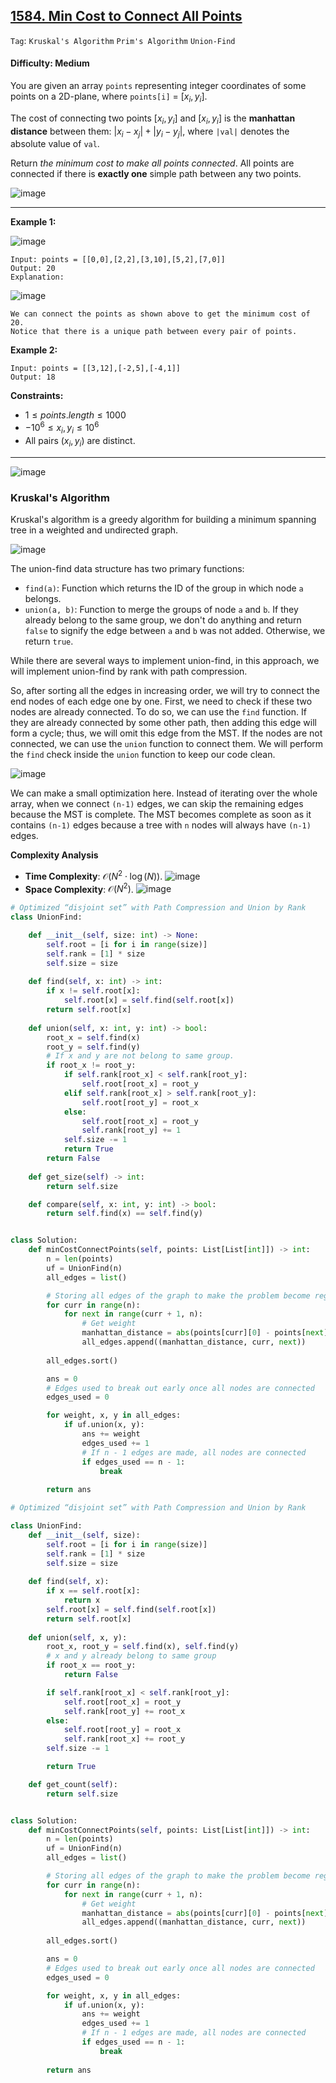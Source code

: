 ## [1584. Min Cost to Connect All Points](https://leetcode.com/problems/min-cost-to-connect-all-points)

```Tag```: ```Kruskal's Algorithm``` ```Prim's Algorithm``` ```Union-Find```

#### Difficulty: Medium

You are given an array ```points``` representing integer coordinates of some points on a 2D-plane, where ```points[i]``` = $[x_{i}, y_{i}]$.

The cost of connecting two points $[x_{i}, y_{i}]$ and $[x_{i}, y_{i}]$ is the __manhattan distance__ between them: $|x_{i} - x_{j}| + |y_{i} - y_{j}|$, where ```|val|``` denotes the absolute value of ```val```.

Return _the minimum cost to make all points connected_. All points are connected if there is __exactly one__ simple path between any two points.

![image](https://github.com/quananhle/Python/assets/35042430/cfe2fe6c-0a67-482f-973b-daf95705ff5f)

---

__Example 1:__

![image](https://assets.leetcode.com/uploads/2020/08/26/d.png)
```
Input: points = [[0,0],[2,2],[3,10],[5,2],[7,0]]
Output: 20
Explanation:
```

![image](https://assets.leetcode.com/uploads/2020/08/26/c.png)

```
We can connect the points as shown above to get the minimum cost of 20.
Notice that there is a unique path between every pair of points.
```

__Example 2:__
```
Input: points = [[3,12],[-2,5],[-4,1]]
Output: 18
```

__Constraints:__

- $1 \le points.length \le 1000$
- $-10^{6} \le x_{i}, y_{i} \le 10^{6}$
- All pairs $(x_{i}, y_{i})$ are distinct.

---

![image](https://leetcode.com/problems/min-cost-to-connect-all-points/Figures/1584/Slide1.PNG)

### Kruskal's Algorithm

Kruskal's algorithm is a greedy algorithm for building a minimum spanning tree in a weighted and undirected graph.

![image](https://leetcode.com/problems/min-cost-to-connect-all-points/Figures/1584/kruskal.gif)

The union-find data structure has two primary functions:

- ```find(a)```: Function which returns the ID of the group in which node ```a``` belongs.
- ```union(a, b)```: Function to merge the groups of node ```a``` and ```b```. If they already belong to the same group, we don't do anything and return ```false``` to signify the edge between ```a``` and ```b``` was not added. Otherwise, we return ```true```.

While there are several ways to implement union-find, in this approach, we will implement union-find by rank with path compression.

So, after sorting all the edges in increasing order, we will try to connect the end nodes of each edge one by one.
First, we need to check if these two nodes are already connected. To do so, we can use the ```find``` function. If they are already connected by some other path, then adding this edge will form a cycle; thus, we will omit this edge from the MST. If the nodes are not connected, we can use the ```union``` function to connect them. We will perform the ```find``` check inside the ```union``` function to keep our code clean.

![image](https://leetcode.com/problems/min-cost-to-connect-all-points/Figures/1584/Slide2.PNG)

We can make a small optimization here. Instead of iterating over the whole array, when we connect ```(n-1)``` edges, we can skip the remaining edges because the MST is complete. The MST becomes complete as soon as it contains ```(n-1)``` edges because a tree with ```n``` nodes will always have ```(n-1)``` edges.

__Complexity Analysis__

- __Time Complexity__: $\mathcal{O}(N^2 \cdot \log(N))$.
![image](https://github.com/quananhle/Python/assets/35042430/fa1a40f3-d0a8-4a97-9002-45ca2d6c7932)
- __Space Complexity__: $\mathcal{O}(N^{2})$.
![image](https://github.com/quananhle/Python/assets/35042430/73db18c1-b224-4bd1-9e1d-9d8fdb048862)

```Python
# Optimized “disjoint set” with Path Compression and Union by Rank
class UnionFind:

    def __init__(self, size: int) -> None:
        self.root = [i for i in range(size)]
        self.rank = [1] * size 
        self.size = size
    
    def find(self, x: int) -> int:
        if x != self.root[x]:
            self.root[x] = self.find(self.root[x])
        return self.root[x]
    
    def union(self, x: int, y: int) -> bool:
        root_x = self.find(x)
        root_y = self.find(y)
        # If x and y are not belong to same group.
        if root_x != root_y:
            if self.rank[root_x] < self.rank[root_y]:
                self.root[root_x] = root_y
            elif self.rank[root_x] > self.rank[root_y]:
                self.root[root_y] = root_x
            else:
                self.root[root_x] = root_y
                self.rank[root_y] += 1
            self.size -= 1
            return True
        return False
    
    def get_size(self) -> int:
        return self.size

    def compare(self, x: int, y: int) -> bool:
        return self.find(x) == self.find(y)


class Solution:
    def minCostConnectPoints(self, points: List[List[int]]) -> int:
        n = len(points)
        uf = UnionFind(n)
        all_edges = list()

        # Storing all edges of the graph to make the problem become regular undirected weight graph problem
        for curr in range(n):
            for next in range(curr + 1, n):
                # Get weight
                manhattan_distance = abs(points[curr][0] - points[next][0]) + abs(points[curr][1] - points[next][1])
                all_edges.append((manhattan_distance, curr, next))
        
        all_edges.sort()

        ans = 0
        # Edges used to break out early once all nodes are connected
        edges_used = 0

        for weight, x, y in all_edges:
            if uf.union(x, y):
                ans += weight
                edges_used += 1
                # If n - 1 edges are made, all nodes are connected
                if edges_used == n - 1:
                    break
                
        return ans
```

```Python
# Optimized “disjoint set” with Path Compression and Union by Rank

class UnionFind:
    def __init__(self, size):
        self.root = [i for i in range(size)]
        self.rank = [1] * size
        self.size = size
    
    def find(self, x):
        if x == self.root[x]:
            return x
        self.root[x] = self.find(self.root[x])
        return self.root[x]
    
    def union(self, x, y):
        root_x, root_y = self.find(x), self.find(y)
        # x and y already belong to same group
        if root_x == root_y:
            return False

        if self.rank[root_x] < self.rank[root_y]:
            self.root[root_x] = root_y
            self.rank[root_y] += root_x
        else:
            self.root[root_y] = root_x
            self.rank[root_x] += root_y
        self.size -= 1

        return True

    def get_count(self):
        return self.size


class Solution:
    def minCostConnectPoints(self, points: List[List[int]]) -> int:
        n = len(points)
        uf = UnionFind(n)
        all_edges = list()

        # Storing all edges of the graph to make the problem become regular undirected weight graph problem
        for curr in range(n):
            for next in range(curr + 1, n):
                # Get weight
                manhattan_distance = abs(points[curr][0] - points[next][0]) + abs(points[curr][1] - points[next][1])
                all_edges.append((manhattan_distance, curr, next))
        
        all_edges.sort()

        ans = 0
        # Edges used to break out early once all nodes are connected
        edges_used = 0

        for weight, x, y in all_edges:
            if uf.union(x, y):
                ans += weight
                edges_used += 1
                # If n - 1 edges are made, all nodes are connected
                if edges_used == n - 1:
                    break
                
        return ans
```
